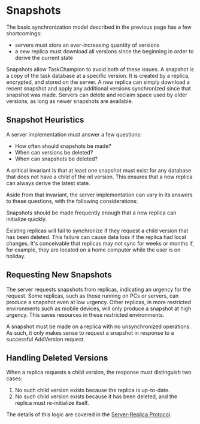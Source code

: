 # Snapshots

The basic synchronization model described in the previous page has a few shortcomings:
 * servers must store an ever-increasing quantity of versions
 * a new replica must download all versions since the beginning in order to derive the current state

Snapshots allow TaskChampion to avoid both of these issues.
A snapshot is a copy of the task database at a specific version.
It is created by a replica, encrypted, and stored on the server.
A new replica can simply download a recent snapshot and apply any additional versions synchronized since that snapshot was made.
Servers can delete and reclaim space used by older versions, as long as newer snapshots are available.

## Snapshot Heuristics

A server implementation must answer a few questions:
 * How often should snapshots be made?
 * When can versions be deleted?
 * When can snapshots be deleted?

A critical invariant is that at least one snapshot must exist for any database that does not have a child of the nil version.
This ensures that a new replica can always derive the latest state.

Aside from that invariant, the server implementation can vary in its answers to these questions, with the following considerations:

Snapshots should be made frequently enough that a new replica can initialize quickly.

Existing replicas will fail to synchronize if they request a child version that has been deleted.
This failure can cause data loss if the replica had local changes.
It's conceivable that replicas may not sync for weeks or months if, for example, they are located on a home computer while the user is on holiday.

## Requesting New Snapshots

The server requests snapshots from replicas, indicating an urgency for the request.
Some replicas, such as those running on PCs or servers, can produce a snapshot even at low urgency.
Other replicas, in more restricted environments such as mobile devices, will only produce a snapshot at high urgency.
This saves resources in these restricted environments.

A snapshot must be made on a replica with no unsynchronized operations.
As such, it only makes sense to request a snapshot in response to a successful AddVersion request.

## Handling Deleted Versions

When a replica requests a child version, the response must distinguish two cases:

 1. No such child version exists because the replica is up-to-date.
 1. No such child version exists because it has been deleted, and the replica must re-initialize itself.

The details of this logic are covered in the [Server-Replica Protocol](./sync-protocol.md).
